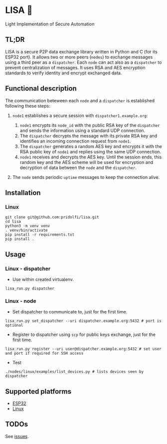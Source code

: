 # LISA :dog:

Light Implementation of Secure Automation

## TL;DR

LISA is a secure P2P data exchange library written in Python and C (for its ESP32 port). It allows two or more peers (`nodes`) to exchange messages using a third peer as a `dispatcher`. Each `node` can act also as a `dispatcher` to prevent centralization of messages. It uses RSA and AES encryption standards to verify identity and encrypt exchanged data.

## Functional description

The communication beteween each `node` and a `dispatcher` is established following these steps:

1. `node1` establishes a secure session with `dispatcher1.example.org`:
    1. `node1` encrypts its `node_id` with the public RSA key of the `dispatcher` and sends the information using a standard UDP connection.
    2. The `dispatcher` decrypts the message with its private RSA key and identifies an incoming connection request from `node1`.
    3. The `dispatcher` generates a random AES key and encrypts it with the RSA public key of `node1` and replies using the same UDP connection.
    4. `node1` receives and decrypts the AES key. Until the session ends, this random key and the AES scheme will be used for encryption and decryption of data between the `node` and the `dispatcher`.

2. The `node` sends periodic `uptime` messages to keep the connection alive.

## Installation

### Linux

```shell
git clone git@github.com:pridolfi/lisa.git
cd lisa
python3 -m venv venv
. venv/bin/activate
pip install -r requirements.txt
pip install .
```

## Usage

### Linux - dispatcher

- Use within created virtualenv.

```shell
lisa_run.py dispatcher
```

### Linux - node

- Set dispatcher to communicate to, just for the first time.
```shell
lisa_run.py set_dispatcher --uri dispatcher.example.org:5432 # port is optional
```

- Register to dispatcher using `scp` for public keys exchange, just for the first time.
```shell
lisa_run.py register --uri user@dispatcher.example.org:5432 # set user and port if required for SSH access
```

- Test
```shell
./nodes/linux/examples/list_devices.py # lists devices seen by dispatcher
```

## Supported platforms

- [ESP32](./nodes/esp32)
- [Linux](./nodes/linux)

## TODOs

See [issues](https://github.com/pridolfi/lisa/issues).
